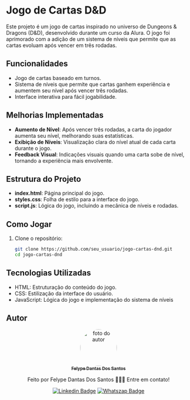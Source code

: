 # Jogo de Cartas D&D

Este projeto é um jogo de cartas inspirado no universo de Dungeons & Dragons (D&D), desenvolvido durante um curso da Alura. O jogo foi aprimorado com a adição de um sistema de níveis que permite que as cartas evoluam após vencer em três rodadas.

## Funcionalidades

- Jogo de cartas baseado em turnos.
- Sistema de níveis que permite que cartas ganhem experiência e aumentem seu nível após vencer três rodadas.
- Interface interativa para fácil jogabilidade.

## Melhorias Implementadas

- **Aumento de Nível**: Após vencer três rodadas, a carta do jogador aumenta seu nível, melhorando suas estatísticas.
- **Exibição de Níveis**: Visualização clara do nível atual de cada carta durante o jogo.
- **Feedback Visual**: Indicações visuais quando uma carta sobe de nível, tornando a experiência mais envolvente.

## Estrutura do Projeto

- **index.html**: Página principal do jogo.
- **styles.css**: Folha de estilo para a interface do jogo.
- **script.js**: Lógica do jogo, incluindo a mecânica de níveis e rodadas.

## Como Jogar

1. Clone o repositório:
   ```bash
   git clone https://github.com/seu_usuario/jogo-cartas-dnd.git
   cd jogo-cartas-dnd

## Tecnologias Utilizadas

- HTML: Estruturação do conteúdo do jogo.
- CSS: Estilização da interface do usuário.
- JavaScript: Lógica do jogo e implementação do sistema de níveis


## Autor
<div align="center">
<a href="https://www.linkedin.com/in/felype-dantas-dos-santos-94497b193?utm_source=share&utm_campaign=share_via&utm_content=profile&utm_medium=android_app">
<img style="border-radius: 50%;" src="https://github.com/FelypeDantas.png" width="100px;" alt="foto do autor"/>
 <br/>
 <sub><b>Felype Dantas Dos Santos</b></sub></a> <a href="https://www.linkedin.com/in/felype-dantas-dos-santos-94497b193?utm_source=share&utm_campaign=share_via&utm_content=profile&utm_medium=android_app" title="Linkedin"> </a>


Feito por Felype Dantas Dos Santos 👨🏻‍💻 Entre em contato!

[![Linkedin Badge](https://img.shields.io/badge/Felype-0A66C2.svg?style=for-the-badge&logo=LinkedIn&logoColor=white)](https://www.linkedin.com/in/felype-dantas-dos-santos-94497b193?utm_source=share&utm_campaign=share_via&utm_content=profile&utm_medium=android_app)
[![Whatszap Badge](https://img.shields.io/badge/Felype-25D366.svg?style=for-the-badge&logo=WhatsApp&logoColor=white)](https://wa.me/qr/EOCNNKM4XUHDM1)

</div>

